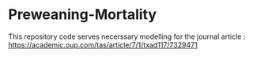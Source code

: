 # Preweaning-Mortality
This repository code serves necerssary modelling for the journal article : https://academic.oup.com/tas/article/7/1/txad117/7329471

